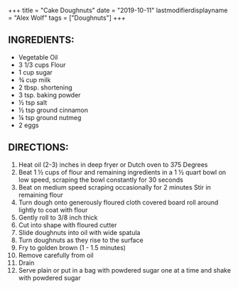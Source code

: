 +++
title = "Cake Doughnuts"
date = "2019-10-11"
lastmodifierdisplayname = "Alex Wolf"
tags = ["Doughnuts"]
+++

## INGREDIENTS:

* Vegetable Oil
* 3 1/3 cups Flour
* 1 cup sugar
* ¾ cup milk
* 2 tbsp. shortening
* 3 tsp. baking powder
* ½ tsp salt
* ½ tsp ground cinnamon
* ¼ tsp ground nutmeg
* 2 eggs

## DIRECTIONS:

1.	Heat oil (2-3) inches in deep fryer or Dutch oven to 375 Degrees
2.	Beat 1 ½ cups of flour and remaining ingredients in a 1 ½ quart bowl on low speed, scraping the bowl constantly for 30 seconds
3.	Beat on medium speed scraping occasionally for 2 minutes Stir in remaining flour
4.	Turn dough onto generously floured cloth covered board roll around lightly to coat with flour
5.	Gently roll to 3/8 inch thick
6.	Cut into shape with floured cutter
7.	Slide doughnuts into oil with wide spatula
8.	Turn doughnuts as they rise to the surface
9.	Fry to golden brown (1 -  1.5 minutes)
10.	Remove carefully from oil
11.	Drain
12.	Serve plain or put in a bag with powdered sugar one at a time and shake with powdered sugar
